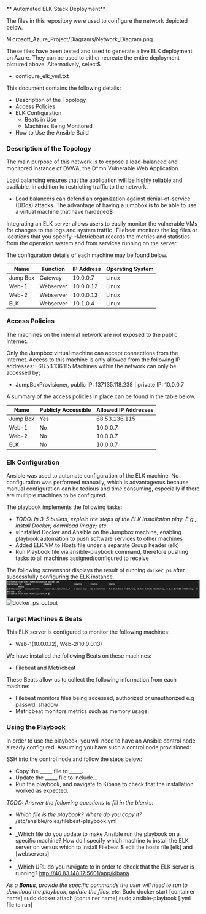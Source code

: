 ** Automated ELK Stack Deployment**

The files in this repository were used to configure the network depicted below.

Microsoft_Azure_Project/Diagrams/Network_Diagram.png

These files have been tested and used to generate a live ELK deployment on Azure. They can be used to either recreate the entire deployment pictured above. Alternatively, select$

  - configure_elk_yml.txt

This document contains the following details:
- Description of the Topology
- Access Policies
- ELK Configuration
  - Beats in Use
  - Machines Being Monitored
- How to Use the Ansible Build


### Description of the Topology

The main purpose of this network is to expose a load-balanced and monitored instance of DVWA, the D*mn Vulnerable Web Application.

Load balancing ensures that the application will be highly reliable and available, in addition to restricting traffic to the network.
- Load balancers can defend an organization against denial-of-service (DDos) attacks. The advantage of having a jumpbox is to be able to use a virtual machine that have hardened$

Integrating an ELK server allows users to easily monitor the vulnerable VMs for changes to the logs and system traffic
-Filebeat monitors the log files or locations that you specify.
-Metricbeat records the metrics and statistics from the operation system and from services running on the server.

The configuration details of each machine may be found below.

| Name     | Function       | IP Address | Operating System |
|----------|----------------|------------|------------------|
| Jump Box | Gateway        | 10.0.0.7   | Linux            |
| Web-1    | Webserver      | 10.0.0.12  | Linux            |
| Web-2    | Webserver      | 10.0.0.13  | Linux            |
| ELK      | Webserver      | 10.1.0.4   | Linux            |

### Access Policies

The machines on the internal network are not exposed to the public Internet.

Only the Jumpbox virtual machine can accept connections from the Internet. Access to this machine is only allowed from the following IP addresses:
-68.53.136.115
Machines within the network can only be accessed by;
- JumpBoxProvisioner, public IP: 137.135.118.238 | private IP: 10.0.0.7

A summary of the access policies in place can be found in the table below.

| Name     | Publicly Accessible | Allowed IP Addresses |
|----------|---------------------|----------------------|
| Jump Box | Yes                 | 68.53.136.115        |
| Web-1    | No                  | 10.0.0.7             |
| Web-2    | No                  | 10.0.0.7             |
| ELK      | No                  | 10.0.0.7             |

### Elk Configuration

Ansible was used to automate configuration of the ELK machine. No configuration was performed manually, which is advantageous because manual configuration can be tedious and time consuming, especially if there are multiple machines to be configured. 

The playbook implements the following tasks:
- _TODO: In 3-5 bullets, explain the steps of the ELK installation play. E.g., install Docker; download image; etc._
- ≈Installed Docker and Ansible on the Jumpbox machine, enabling playbook automation to push software services to other machines
- Added ELK VM to Hosts file under a separate Group header (elk)
- Run Playbook file via ansible-playbook command, therefore pushing tasks to all machines assigned/configured to receive


The following screenshot displays the result of running `docker ps` after successfully configuring the ELK instance.
![TODO: Update the path with the name of your screenshot of docker ps output](Images/docker_ps_output.png)
<img width="1439" alt="docker_ps_output" src="https://user-images.githubusercontent.com/56059854/140459724-320ac258-d264-436e-aad9-c425cd4b9962.png">


### Target Machines & Beats
This ELK server is configured to monitor the following machines:
- Web-1(10.0.0.12), Web-2(10.0.0.13)

We have installed the following Beats on these machines:
- Filebeat and Metricbeat

These Beats allow us to collect the following information from each machine:
- Filebeat monitors files being accessed, authorized or unauthorized e.g passwd, shadow
- Metricbeat monitors metrics such as memory usage.

### Using the Playbook
In order to use the playbook, you will need to have an Ansible control node already configured. Assuming you have such a control node provisioned:

SSH into the control node and follow the steps below:
- Copy the _____ file to _____.
- Update the _____ file to include...
- Run the playbook, and navigate to Kibana to check that the installation worked as expected.

_TODO: Answer the following questions to fill in the blanks:_
- _Which file is the playbook? Where do you copy it?_  /etc/ansible/roles/filebeat-playbook.yml
- 
- _Which file do you update to make Ansible run the playbook on a specific machine? How do I specify which machine to install the ELK server on versus which to install Filebeat $ edit the hosts file [elk] and [webservers]
- 
- _Which URL do you navigate to in order to check that the ELK server is running? http://40.83.148.17:5601/app/kibana

_As a **Bonus**, provide the specific commands the user will need to run to download the playbook, update the files, etc._
Sudo docker start [container name]
sudo docker attach [container name]
sudo ansible-playbook [.yml file to run]
